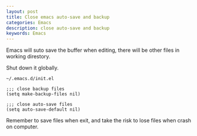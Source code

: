 ```yaml
---
layout: post
title: Close emacs auto-save and backup
categories: Emacs
description: close auto-save and backup
keywords: Emacs
---
```


Emacs will suto save the buffer when editing, there will be other files in working direstory.

Shut down it globally.

```
~/.emacs.d/init.el

;;; close backup files
(setq make-backup-files nil)

;;; close auto-save files
(setq auto-save-default nil)

```

Remember to save files when exit, and take the risk to lose files when crash on computer.